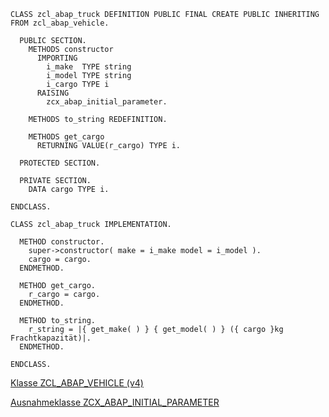 ```abap
CLASS zcl_abap_truck DEFINITION PUBLIC FINAL CREATE PUBLIC INHERITING FROM zcl_abap_vehicle.

  PUBLIC SECTION.
    METHODS constructor
      IMPORTING
        i_make  TYPE string
        i_model TYPE string
        i_cargo TYPE i
      RAISING
        zcx_abap_initial_parameter.

    METHODS to_string REDEFINITION.

    METHODS get_cargo
      RETURNING VALUE(r_cargo) TYPE i.

  PROTECTED SECTION.

  PRIVATE SECTION.
    DATA cargo TYPE i.

ENDCLASS.

CLASS zcl_abap_truck IMPLEMENTATION.

  METHOD constructor.
    super->constructor( make = i_make model = i_model ).
    cargo = cargo.
  ENDMETHOD.

  METHOD get_cargo.
    r_cargo = cargo.
  ENDMETHOD.

  METHOD to_string.
    r_string = |{ get_make( ) } { get_model( ) } ({ cargo }kg Frachtkapazität)|.
  ENDMETHOD.

ENDCLASS.
```


[Klasse ZCL_ABAP_VEHICLE (v4)](vehicle/v4/class_zcl_abap_vehicle.md)

[Ausnahmeklasse ZCX_ABAP_INITIAL_PARAMETER](class_zcx_abap_initial_parameter.md)

